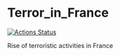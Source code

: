 # Terror_in_France

<!-- badges: start -->
[![Actions Status](https://github.com/P-Roentgen/Terror-in-France/workflows/Render%20and%20Deploy%20RMarkdown%20Website/badge.svg)](https://github.com/P-Roentgen/Terror-in-France/actions)
<!-- badges: end -->

Rise of terroristic activities in France
